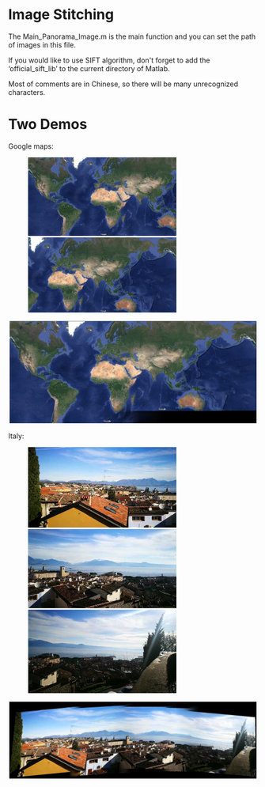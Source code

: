# Image Stitching

The Main_Panorama_Image.m is the main function and you can set the path of images in this file.

If you would like to use SIFT algorithm, don't forget to add the ‘official_sift_lib’ to the current directory of Matlab.

Most of comments are in Chinese, so there will be many unrecognized characters.  

# Two Demos
Google maps:
<figure class="half">
    <img src="https://github.com/GentleDell/Image-Stitching/blob/master/demos/Atlantic.png" width="300">
    <img src="https://github.com/GentleDell/Image-Stitching/blob/master/demos/asia.png" width="300">
</figure>

<center>
    <img src="https://github.com/GentleDell/Image-Stitching/blob/master/demos/maps.png" title="maps" width="500" /> 
</center>


Italy:
<figure class="third">
    <img src="https://github.com/GentleDell/Image-Stitching/blob/master/demos/1.png" width="300">
    <img src="https://github.com/GentleDell/Image-Stitching/blob/master/demos/3.png" width="300">
    <img src="https://github.com/GentleDell/Image-Stitching/blob/master/demos/5.png" width="300">
</figure>

<center>
    <img src="https://github.com/GentleDell/Image-Stitching/blob/master/demos/Italy.png" title="Italy" width="500" /> 
</center>
